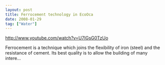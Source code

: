```yaml
---
layout: post
title: Ferrocement technology in EcoOca
date: 2008-01-29
tag: ["Water"]
---
```


http://www.youtube.com/watch?v=U7IGsG0TzUo  

Ferrocement is a technique which joins the flexibility of iron (steel) and the resistance of cement. Its best quality is to allow the building of many intere...